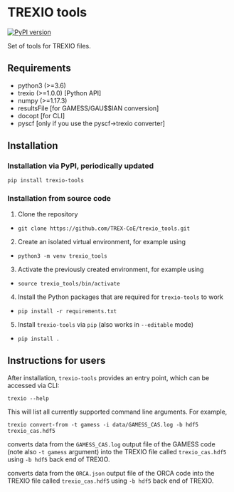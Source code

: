 # TREXIO tools

[![PyPI version](https://badge.fury.io/py/trexio-tools.svg)](https://badge.fury.io/py/trexio-tools)

Set of tools for TREXIO files.


## Requirements

- python3 (>=3.6)
- trexio (>=1.0.0) [Python API]
- numpy (>=1.17.3)
- resultsFile [for GAMESS/GAU$$IAN conversion]
- docopt [for CLI]
- pyscf [only if you use the pyscf->trexio converter]


## Installation

### Installation via PyPI, periodically updated

`pip install trexio-tools` 

### Installation from source code

1. Clone the repository
- `git clone https://github.com/TREX-CoE/trexio_tools.git`
2. Create an isolated virtual environment, for example using
- `python3 -m venv trexio_tools`
3. Activate the previously created environment, for example using
- `source trexio_tools/bin/activate`
4. Install the Python packages that are required for `trexio-tools` to work
- `pip install -r requirements.txt`
5. Install `trexio-tools` via `pip` (also works in `--editable` mode)
- `pip install .` 


## Instructions for users

After installation, `trexio-tools` provides an entry point, which can be accessed via CLI:

`trexio --help`

This will list all currently supported command line arguments. For example,

`trexio convert-from -t gamess -i data/GAMESS_CAS.log -b hdf5 trexio_cas.hdf5`

converts data from the `GAMESS_CAS.log` output file of the GAMESS code
(note also `-t gamess` argument) into the TREXIO file called `trexio_cas.hdf5`
using `-b hdf5` back end of TREXIO. 

converts data from the `ORCA.json` output file of the ORCA code
into the TREXIO file called `trexio_cas.hdf5` using `-b hdf5` back end of TREXIO. 

